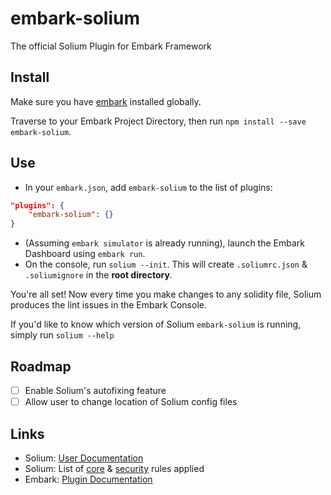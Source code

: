 # embark-solium
The official Solium Plugin for Embark Framework

## Install
Make sure you have [embark](https://www.npmjs.com/package/embark) installed globally.

Traverse to your Embark Project Directory, then run `npm install --save embark-solium`.

## Use
- In your `embark.json`, add `embark-solium` to the list of plugins:
```json
"plugins": {
    "embark-solium": {}
}
```
- (Assuming `embark simulator` is already running), launch the Embark Dashboard using `embark run`.
- On the console, run `solium --init`. This will create `.soliumrc.json` & `.soliumignore` in the **root directory**.

You're all set! Now every time you make changes to any solidity file, Solium produces the lint issues in the Embark Console.

If you'd like to know which version of Solium `embark-solium` is running, simply run `solium --help`

## Roadmap
- [ ] Enable Solium's autofixing feature
- [ ] Allow user to change location of Solium config files

## Links
- Solium: [User Documentation](http://solium.readthedocs.io/en/latest/user-guide.html)
- Solium: List of [core](http://solium.readthedocs.io/en/latest/user-guide.html#list-of-core-rules) & [security](https://www.npmjs.com/package/solium-plugin-security#list-of-rules) rules applied
- Embark: [Plugin Documentation](http://embark.readthedocs.io/en/latest/plugins.html)